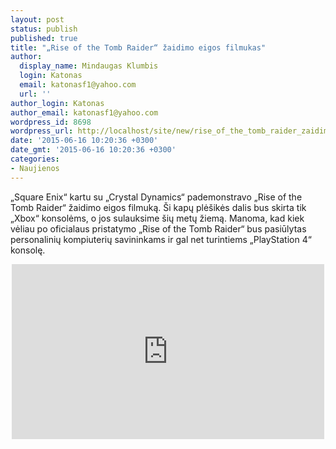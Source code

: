 ```yaml
---
layout: post
status: publish
published: true
title: "„Rise of the Tomb Raider“ žaidimo eigos filmukas"
author:
  display_name: Mindaugas Klumbis
  login: Katonas
  email: katonasf1@yahoo.com
  url: ''
author_login: Katonas
author_email: katonasf1@yahoo.com
wordpress_id: 8698
wordpress_url: http://localhost/site/new/rise_of_the_tomb_raider_zaidimo_eigos_filmukas/
date: '2015-06-16 10:20:36 +0300'
date_gmt: '2015-06-16 10:20:36 +0300'
categories:
- Naujienos
---
```

<p>
	&bdquo;Square Enix&ldquo; kartu su &bdquo;Crystal Dynamics&ldquo; pademonstravo &bdquo;Rise of the Tomb Raider&ldquo; žaidimo eigos filmuką. &Scaron;i kapų plė&scaron;ikės dalis bus skirta tik &bdquo;Xbox&ldquo; konsolėms, o jos sulauksime &scaron;ių metų žiemą. Manoma, kad kiek vėliau po oficialaus pristatymo &bdquo;Rise of the Tomb Raider&ldquo; bus pasiūlytas personalinių kompiuterių savininkams ir gal net turintiems &bdquo;PlayStation 4&ldquo; konsolę.</p>
<p style="text-align: center;">
	<iframe allowfullscreen="" frameborder="0" height="280" src="https://www.youtube.com/embed/7ZSqVingXdI" width="500"></iframe></p>
